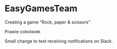 # EasyGamesTeam
Creating a game "Rock, paper &amp; scissors"

Prawie cokolwiek

Small change to test receiving notifications on Slack.
